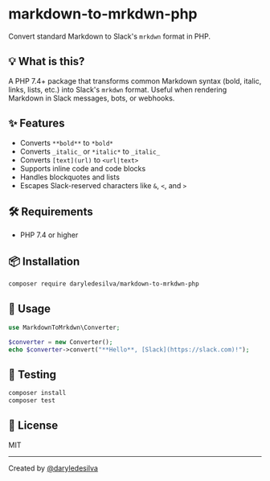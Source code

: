 # markdown-to-mrkdwn-php

Convert standard Markdown to Slack's `mrkdwn` format in PHP.

## 💡 What is this?

A PHP 7.4+ package that transforms common Markdown syntax (bold, italic, links, lists, etc.) into Slack's `mrkdwn` format. Useful when rendering Markdown in Slack messages, bots, or webhooks.

## ✨ Features

* Converts `**bold**` to `*bold*`
* Converts `_italic_` or `*italic*` to `_italic_`
* Converts `[text](url)` to `<url|text>`
* Supports inline code and code blocks
* Handles blockquotes and lists
* Escapes Slack-reserved characters like `&`, `<`, and `>`

## 🛠 Requirements

* PHP 7.4 or higher

## 📦 Installation

```bash
composer require daryledesilva/markdown-to-mrkdwn-php
```

## 🚀 Usage

```php
use MarkdownToMrkdwn\Converter;

$converter = new Converter();
echo $converter->convert("**Hello**, [Slack](https://slack.com)!");
```

## 🧪 Testing

```bash
composer install
composer test
```

## 📄 License

MIT

---

Created by [@daryledesilva](https://github.com/daryledesilva)